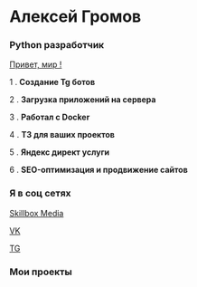 # Алексей Громов

### Python разработчик

 [Привет, мир !](https://i.postimg.cc/sfKsWwqC/k-SEPB3zv-ZKg.png)

1 . **Создание Tg ботов**

2 . **Загрузка приложений на сервера**

3 . **Работал с Docker**

4 . **Т3 для ваших проектов**

5 . **Яндекс директ услуги**

6 . **SEO-оптимизация и продвижение сайтов**


### Я в соц сетях

[Skillbox Media](https://skillbox.ru/media/)

[VK](https://vk.com/CRYPTANER)

[TG](https://t.me/CRYPTANER)

### Мои проекты 
